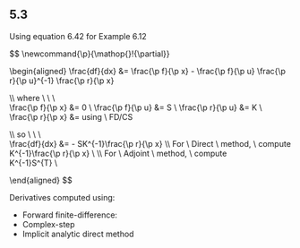 ## 5.3

Using equation 6.42 for Example 6.12

$$
\newcommand{\p}{\mathop{}\!{\partial}}

\begin{aligned}
\frac{df}{dx} &= \frac{\p f}{\p x} - \frac{\p f}{\p u} \frac{\p r}{\p u}^{-1} \frac{\p r}{\p x}

\\\\
where \ \ \ \
\frac{\p f}{\p x} &= 0 \\
\frac{\p f}{\p u} &= S \\
\frac{\p r}{\p u} &= K \\
\frac{\p r}{\p x} &= using \ FD/CS

\\\\
so \ \ \ \
\frac{df}{dx} &= - SK^{-1}\frac{\p r}{\p x}
\\\\
For \ Direct \ method, \ compute \
K^{-1}\frac{\p r}{\p x} \\
\\\\
For \ Adjoint \ method, \ compute \
K^{-1}S^{T} \\

\end{aligned}
$$

Derivatives computed using:

- Forward finite-difference:
- Complex-step
- Implicit analytic direct method
